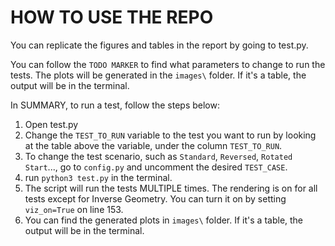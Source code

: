 # HOW TO USE THE REPO 

You can replicate the figures and tables in the report by going to test.py.

You can follow the `TODO MARKER` to find what parameters to change to run the tests.
The plots will be generated in the `images\` folder. If it's a table, the output will be in the terminal.

In SUMMARY, to run a test, follow the steps below:
1) Open test.py
2) Change the `TEST_TO_RUN` variable to the test you want to run by looking at the table above the variable, under the column `TEST_TO_RUN`.
3) To change the test scenario, such as `Standard`, `Reversed`, `Rotated Start`..., go to `config.py` and uncomment the desired `TEST_CASE`.
4) run `python3 test.py` in the terminal.
5) The script will run the tests MULTIPLE times. The rendering is on for all tests except for Inverse Geometry. You can turn it on by setting `viz_on=True` on line 153.
5) You can find the generated plots in `images\` folder. If it's a table, the output will be in the terminal.
